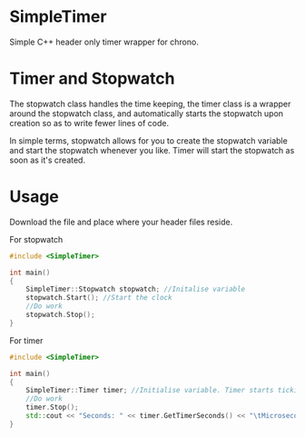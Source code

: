 # SimpleTimer
Simple C++ header only timer wrapper for chrono.

# Timer and Stopwatch
The stopwatch class handles the time keeping, the timer class is a wrapper around the stopwatch class, and automatically starts the stopwatch upon creation so as to write fewer lines of code.

In simple terms, stopwatch allows for you to create the stopwatch variable and start the stopwatch whenever you like. Timer will start the stopwatch as soon as it's created.

# Usage
Download the file and place where your header files reside.

For stopwatch
```c++
#include <SimpleTimer>

int main()
{
    SimpleTimer::Stopwatch stopwatch; //Initalise variable
    stopwatch.Start(); //Start the clock
    //Do work
    stopwatch.Stop();
}
```

For timer
```c++
#include <SimpleTimer>

int main()
{
    SimpleTimer::Timer timer; //Initialise variable. Timer starts ticking on creation.
    //Do work
    timer.Stop();
    std::cout << "Seconds: " << timer.GetTimerSeconds() << "\tMicroseconds: " << timer.GetTimerMicroseconds() << "\tMilliseconds: " << timer.GetTimerMilliseconds() << "\tNanoseconds: " << timer.GetTimerNanoseconds() << "\n";
}
```
